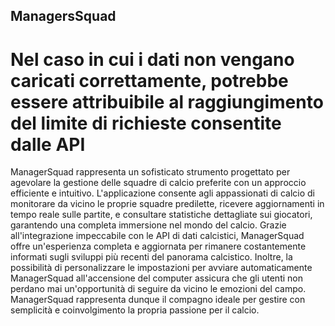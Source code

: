 ##  ManagersSquad

# Nel caso in cui i dati non vengano caricati correttamente, potrebbe essere attribuibile al raggiungimento del limite di richieste consentite dalle API

ManagerSquad rappresenta un sofisticato strumento progettato per agevolare la gestione delle squadre di calcio preferite con un approccio efficiente e intuitivo. L'applicazione consente agli appassionati di calcio di monitorare da vicino le proprie squadre predilette, ricevere aggiornamenti in tempo reale sulle partite, e consultare statistiche dettagliate sui giocatori, garantendo una completa immersione nel mondo del calcio. Grazie all'integrazione impeccabile con le API di dati calcistici, ManagerSquad offre un'esperienza completa e aggiornata per rimanere costantemente informati sugli sviluppi più recenti del panorama calcistico. Inoltre, la possibilità di personalizzare le impostazioni per avviare automaticamente ManagerSquad all'accensione del computer assicura che gli utenti non perdano mai un'opportunità di seguire da vicino le emozioni del campo. ManagerSquad rappresenta dunque il compagno ideale per gestire con semplicità e coinvolgimento la propria passione per il calcio.


